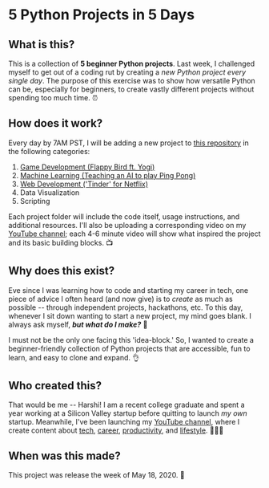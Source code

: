# 5 Python Projects in 5 Days

## **What** is this?
This is a collection of **5 beginner Python projects**. Last week, I challenged myself to get out of a coding rut by creating a *new Python project every single day*. The purpose of this exercise was to show how versatile Python can be, especially for beginners, to create vastly different projects without spending too much time. ⏰

## **How** does it work?
Every day by 7AM PST, I will be adding a new project to [this repository](https://github.com/harshibar/5-python-projects) in the following categories:
1. [Game Development (Flappy Bird ft. Yogi)](https://github.com/harshibar/5-python-projects/tree/master/1_game)
2. [Machine Learning (Teaching an AI to play Ping Pong)](https://github.com/harshibar/5-python-projects/tree/master/2_ml)
3. [Web Development ('Tinder' for Netflix)](https://github.com/harshibar/5-python-projects/tree/master/3_webdev)
4. Data Visualization
5. Scripting

Each project folder will include the code itself, usage instructions, and additional resources. I'll also be uploading a corresponding video on my [YouTube channel](https://youtube.com/c/harshibar); each 4-6 minute video will show what inspired the project and its basic building blocks. 📺

## **Why** does this exist?
Eve since I was learning how to code and starting my career in tech, one piece of advice I often heard (and now give) is to *create* as much as possible -- through independent projects, hackathons, etc. To this day, whenever I sit down wanting to start a new project, my mind goes blank. I always ask myself, ***but what do I make?*** 🤔

I must not be the only one facing this 'idea-block.' So, I wanted to create a beginner-friendly collection of Python projects that are accessible, fun to learn, and easy to clone and expand. 👌

## **Who** created this?
That would be me -- Harshi! I am a recent college graduate and spent a year working at a Silicon Valley startup before quitting to launch *my own* startup. Meanwhile, I've been launching my [YouTube channel](https://youtube.com/c/harshibar), where I create content about [tech](https://www.youtube.com/playlist?list=PLgxIjxced6Mdo5zbmmcKTbNEcjVolPkFS), [career](https://www.youtube.com/playlist?list=PLgxIjxced6Mdam-S5yYKluBlJfFv16VEr), [productivity](https://www.youtube.com/playlist?list=PLgxIjxced6MdG_w2pKxBiYsBj6ubLxDiT), and [lifestyle](https://www.youtube.com/playlist?list=PLgxIjxced6Mc3yGhCQmF9hkxtjPKYYKZj). 👩🏾‍💻

## **When** was this made?
This project was release the week of May 18, 2020. 📅

